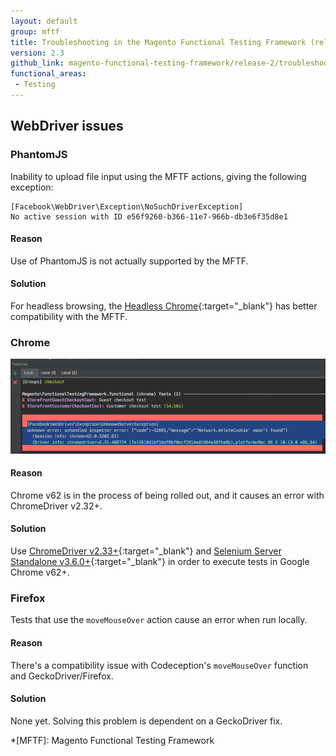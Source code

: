 ```yaml
---
layout: default
group: mftf
title: Troubleshooting in the Magento Functional Testing Framework (release 2)
version: 2.3
github_link: magento-functional-testing-framework/release-2/troubleshooting.md
functional_areas:
 - Testing
---
```


## WebDriver issues

### PhantomJS

Inability to upload file input using the MFTF actions, giving the following exception:

```
[Facebook\WebDriver\Exception\NoSuchDriverException]
No active session with ID e56f9260-b366-11e7-966b-db3e6f35d8e1
```

#### Reason

Use of PhantomJS is not actually supported by the MFTF.

#### Solution

For headless browsing, the [Headless Chrome]{:target="_blank"} has better compatibility with the MFTF.

### Chrome

![Screenshot with the exception][trouble chrome]

#### Reason

Chrome v62 is in the process of being rolled out, and it causes an error with ChromeDriver v2.32+.

#### Solution

Use [ChromeDriver v2.33+]{:target="_blank"} and [Selenium Server Standalone v3.6.0+]{:target="_blank"} in order to execute tests in Google Chrome v62+.

### Firefox

Tests that use the `moveMouseOver` action cause an error when run locally.

#### Reason

There's a compatibility issue with Codeception's `moveMouseOver` function and GeckoDriver/Firefox.

#### Solution

None yet. Solving this problem is dependent on a GeckoDriver fix.

<!-- LINK DEFINITIONS -->
[ChromeDriver v2.33+]: https://chromedriver.storage.googleapis.com/index.html?path=2.33/
[Headless Chrome]: https://developers.google.com/web/updates/2017/04/headless-chrome
[Selenium Server Standalone v3.6.0+]: http://www.seleniumhq.org/download/

<!-- Images -->
[trouble chrome]: ./img/trouble-chrome232.png

<!-- Abbreviations -->
*[MFTF]: Magento Functional Testing Framework
